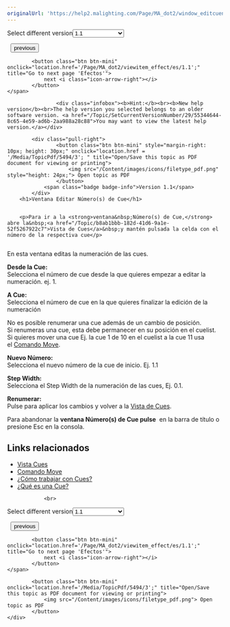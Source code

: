 ```yaml
---
originalUrl: 'https://help2.malighting.com/Page/MA_dot2/window_editcuenumbers/es/1.1'
---
```


<div class="topic-navigation">

<div class="pull-right">
	<span class="pull-left">


<div class="pull-left">
<form action="/Topic/SetCurrentVersionNumber" class="form-inline" id="frmTagSelector" method="post">	<span class="form-mini">
		<div class="input-prepend"><span class="add-on">Select different version</span><select autocomplete="off" id="versionNumberId" name="versionNumberId" onchange="$(this).closest('#frmTagSelector').submit();" style="width: 120px;"><option value="">- latest -</option>
<option selected="selected" value="3">1.1</option>
<option value="7">1.2</option>
<option value="12">1.3</option>
<option value="16">1.5</option>
<option value="29">1.9</option>
</select></div>
		<input data-val="true" data-val-number="The field Int32 must be a number." data-val-required="The Int32 field is required." id="ProductId" name="ProductId" type="hidden" value="7">
		<input id="CurrentGuid" name="CurrentGuid" type="hidden" value="55344644-8c65-4e59-ad6b-2aa988a28c88">
	</span>
</form></div>&nbsp;	</span>
	<span class="pull-right" style="white-space: nowrap;">
			<button class="btn btn-mini" onclick="location.href='/Page/MA_dot2/ViewItem_DMX/es/1.1'; " title="Go to previous page 'DMX '">
				<i class="icon-arrow-left"></i> previous
			</button>

			<button class="btn btn-mini" onclick="location.href='/Page/MA_dot2/viewitem_effect/es/1.1';" title="Go to next page 'Efectos'">
				next <i class="icon-arrow-right"></i> 
			</button>
	</span>
</div>
<div class="clear-fix" style="margin-bottom: 10px"></div>
</div>

					<div class="infobox"><b>Hint:</b><br><b>New help version</b><br>The help version you selected belongs to an older software version. <a href="/Topic/SetCurrentVersionNumber/29/55344644-8c65-4e59-ad6b-2aa988a28c88">You may want to view the latest help version.</a></div>

			<div class="pull-right">
					<button class="btn btn-mini" style="margin-right: 10px; height: 30px;" onclick="location.href = '/Media/TopicPdf/5494/3'; " title="Open/Save this topic as PDF document for viewing or printing">
						<img src="/Content/images/icons/filetype_pdf.png" style="height: 24px;"> Open topic as PDF
					</button>
				<span class="badge badge-info">Version 1.1</span>
			</div>
		<h1>Ventana Editar Número(s) de Cue</h1>


		<p>Para ir a la <strong>ventana&nbsp;Número(s) de Cue,</strong> abre la&nbsp;<a href="/Topic/b8ab1bbb-182d-41d6-9a1e-52f5267922c7">Vista de Cues</a>&nbsp;y mantén pulsada la celda con el número de la respectiva cue</p>

<p><span class="image_gray_border"><img alt="" src="/Media/Image/Dot2_ViewsandWindows_EditCueNumbers01_1-0.PNG"></span></p>

<p>En esta ventana editas la numeración de las cues.</p>

<p><strong>Desde la Cue:</strong><br>
Selecciona el número de cue desde la que quieres empezar a editar la numeración. ej. 1.</p>

<p><strong>A Cue:</strong><br>
Selecciona el número de cue en la que quieres finalizar la edición de la numeración&nbsp;</p>

<div class="important">No es posible renumerar una cue además de un cambio de posición.<br>
Si renumeras una cue, esta debe permanecer en su posición en el cuelist.<br>
Si quieres mover una cue&nbsp;Ej. la&nbsp;cue 1 de 10 en el&nbsp;cuelist a la cue&nbsp;11 usa el&nbsp;<a href="/Topic/210421fb-24b5-4a20-a719-c2ca85b8f002">Comando Move</a>.</div>

<p><strong>Nuevo Número:</strong><br>
Selecciona el nuevo número de la cue de inicio. Ej. 1.1</p>

<p><strong>Step Width:</strong><br>
Selecciona el Step&nbsp;Width de la numeración de las cues, Ej. 0.1.</p>

<p><strong>Renumerar:</strong><br>
Pulse para aplicar los cambios y volver a la&nbsp;<a href="/Topic/b8ab1bbb-182d-41d6-9a1e-52f5267922c7">Vista de Cues</a>.</p>

<p>Para abandonar la&nbsp;<strong>ventana&nbsp;Número(s) de Cue pulse</strong>&nbsp;<img alt="" src="/Media/Image/Dot2_ViewsandWindows_ControlElements_TitleBar08_1-0.PNG">&nbsp;en la barra de título o presione&nbsp;<span class="hardkey">Esc</span>&nbsp;en la consola.</p>

<a name="toc_header_anchor_1" id="toc_header_anchor_1" class="topic-toc-item"></a><h2>Links relacionados</h2>

<ul>
	<li><a href="/Topic/b8ab1bbb-182d-41d6-9a1e-52f5267922c7">Vista Cues</a></li>
	<li><a href="/Topic/210421fb-24b5-4a20-a719-c2ca85b8f002">Comando Move</a></li>
	<li><a href="/Topic/511081dd-5ffb-4aaa-8d09-a0859b0d0a19">¿Cómo trabajar con Cues?</a></li>
	<li><a href="/Topic/d0a671eb-91c4-45b5-bba6-aa5138f0e343">¿Qué es una Cue?</a></li>
</ul>


				<br>
<div class="topic-navigation">

<div class="pull-right">
	<span class="pull-left">


<div class="pull-left">
<form action="/Topic/SetCurrentVersionNumber" class="form-inline" id="frmTagSelector" method="post">	<span class="form-mini">
		<div class="input-prepend"><span class="add-on">Select different version</span><select autocomplete="off" id="versionNumberId" name="versionNumberId" onchange="$(this).closest('#frmTagSelector').submit();" style="width: 120px;"><option value="">- latest -</option>
<option selected="selected" value="3">1.1</option>
<option value="7">1.2</option>
<option value="12">1.3</option>
<option value="16">1.5</option>
<option value="29">1.9</option>
</select></div>
		<input data-val="true" data-val-number="The field Int32 must be a number." data-val-required="The Int32 field is required." id="ProductId" name="ProductId" type="hidden" value="7">
		<input id="CurrentGuid" name="CurrentGuid" type="hidden" value="55344644-8c65-4e59-ad6b-2aa988a28c88">
	</span>
</form></div>&nbsp;	</span>
	<span class="pull-right" style="white-space: nowrap;">
			<button class="btn btn-mini" onclick="location.href='/Page/MA_dot2/ViewItem_DMX/es/1.1'; " title="Go to previous page 'DMX '">
				<i class="icon-arrow-left"></i> previous
			</button>

			<button class="btn btn-mini" onclick="location.href='/Page/MA_dot2/viewitem_effect/es/1.1';" title="Go to next page 'Efectos'">
				next <i class="icon-arrow-right"></i> 
			</button>
	</span>
</div>
	<div class="clear-fix"></div>
	<div class="pull-right">
	
			<button class="btn btn-mini" onclick="location.href='/Media/TopicPdf/5494/3';" title="Open/Save this topic as PDF document for viewing or printing">
				<img src="/Content/images/icons/filetype_pdf.png"> Open topic as PDF
			</button>
	</div>
<div class="clear-fix" style="margin-bottom: 10px"></div>
</div>

	
